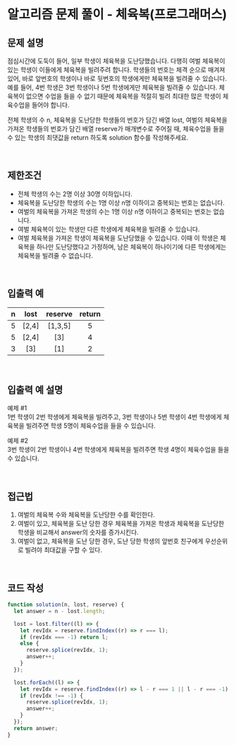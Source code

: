# 알고리즘 문제 풀이 - 체육복(프로그래머스)

## 문제 설명

점심시간에 도둑이 들어, 일부 학생이 체육복을 도난당했습니다. 다행히 여벌 체육복이 있는 학생이 이들에게 체육복을 빌려주려 합니다. 학생들의 번호는 체격 순으로 매겨져 있어, 바로 앞번호의 학생이나 바로 뒷번호의 학생에게만 체육복을 빌려줄 수 있습니다. 예를 들어, 4번 학생은 3번 학생이나 5번 학생에게만 체육복을 빌려줄 수 있습니다. 체육복이 없으면 수업을 들을 수 없기 때문에 체육복을 적절히 빌려 최대한 많은 학생이 체육수업을 들어야 합니다.

전체 학생의 수 n, 체육복을 도난당한 학생들의 번호가 담긴 배열 lost, 여벌의 체육복을 가져온 학생들의 번호가 담긴 배열 reserve가 매개변수로 주어질 때, 체육수업을 들을 수 있는 학생의 최댓값을 return 하도록 solution 함수를 작성해주세요.

<br />

## 제한조건

- 전체 학생의 수는 2명 이상 30명 이하입니다.
- 체육복을 도난당한 학생의 수는 1명 이상 n명 이하이고 중복되는 번호는 없습니다.
- 여벌의 체육복을 가져온 학생의 수는 1명 이상 n명 이하이고 중복되는 번호는 없습니다.
- 여벌 체육복이 있는 학생만 다른 학생에게 체육복을 빌려줄 수 있습니다.
- 여벌 체육복을 가져온 학생이 체육복을 도난당했을 수 있습니다. 이때 이 학생은 체육복을 하나만 도난당했다고 가정하며, 남은 체육복이 하나이기에 다른 학생에게는 체육복을 빌려줄 수 없습니다.

<br />

## 입출력 예

|  n  | lost  | reserve | return |
| :-: | :---: | :-----: | :----: |
|  5  | [2,4] | [1,3,5] |   5    |
|  5  | [2,4] |   [3]   |   4    |
|  3  |  [3]  |   [1]   |   2    |

<br />

## 입출력 예 설명

예제 #1<br />
1번 학생이 2번 학생에게 체육복을 빌려주고, 3번 학생이나 5번 학생이 4번 학생에게 체육복을 빌려주면 학생 5명이 체육수업을 들을 수 있습니다.

예제 #2<br />
3번 학생이 2번 학생이나 4번 학생에게 체육복을 빌려주면 학생 4명이 체육수업을 들을 수 있습니다.

<br />

## 접근법

1. 여벌의 체육복 수와 체육복을 도난당한 수를 확인한다.
2. 여벌이 있고, 체육복을 도난 당한 경우 체육복을 가져온 학생과 체육복을 도난당한 학생을 비교해서 answer의 숫자를 증가시킨다.
3. 여벌이 없고, 체육복을 도난 당한 경우, 도난 당한 학생의 앞번호 친구에게 우선순위로 빌려야 최대값을 구할 수 있다.

<br />

## 코드 작성

```js
function solution(n, lost, reserve) {
  let answer = n - lost.length;

  lost = lost.filter((l) => {
    let revIdx = reserve.findIndex((r) => r === l);
    if (revIdx === -1) return l;
    else {
      reserve.splice(revIdx, 1);
      answer++;
    }
  });

  lost.forEach((l) => {
    let revIdx = reserve.findIndex((r) => l - r === 1 || l - r === -1);
    if (revIdx !== -1) {
      reserve.splice(revIdx, 1);
      answer++;
    }
  });
  return answer;
}
```

<br />
